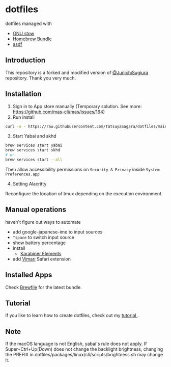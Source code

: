 # dotfiles

dotfiles managed with
- [GNU stow](https://www.gnu.org/software/stow/)
- [Homebrew Bundle](https://github.com/Homebrew/homebrew-bundle)
- [asdf](https://asdf-vm.com/#/)

## Introduction

This repository is a forked and modified version of [@JunichiSugiura](https://github.com/JunichiSugiura/dotfiles) repository. Thank you very much.

## Installation

1. Sign in to App store manually (Temporary solution. See more: <https://github.com/mas-cli/mas/issues/164>)
2. Run install

```sh
curl -o - https://raw.githubusercontent.com/TatsuyaSagara/dotfiles/main/packages/common/cli/scripts/dotfiles | sh
```

3. Start Yabai and skhd

```sh
brew services start yabai
brew services start skhd
# or
brew services start --all
```
Then allow accessibility permissions on `Security & Privacy` inside `System Preferences.app`

4. Setting Alacritty

Reconfigure the location of tmux depending on the execution environment.

## Manual operations
haven't figure out ways to automate
- add google-japanese-ime to input sources
- `^space` to switch input source
- show battery percentage
- install
  - [Karabiner Elements](https://karabiner-elements.pqrs.org/)
- add [Vimari](https://apps.apple.com/us/app/vimari/id1480933944?mt=12) Safari extension

## Installed Apps

Check [Brewfile](./Brewfile) for the latest bundle.

## Tutorial

If you like to learn how to create dotfiles, check out my [tutorial ](https://github.com/JunichiSugiura/tutorials/tree/master/dotfiles).

## Note

If the macOS language is not English, yabai's rule does not apply.
If Super+Ctrl+Up(Down) does not change the backlight brightness, changing the PREFIX in dotfiles/packages/linux/cli/scripts/brightness.sh may change it.
